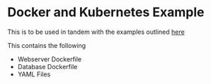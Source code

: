 # Docker and Kubernetes Example

This is to be used in tandem with the examples outlined [here](http://blog-chernandez1982.rhcloud.com/2015/03/introduction-to-docker-and-kubernetes)


This contains the following

* Webserver Dockerfile
* Database Dockerfile
* YAML Files
